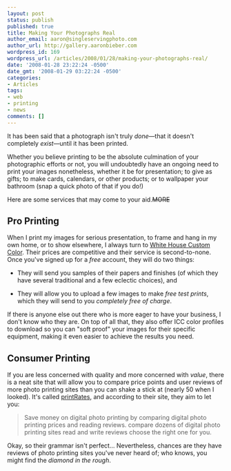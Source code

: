 ```yaml
---
layout: post
status: publish
published: true
title: Making Your Photographs Real
author_email: aaron@singleservingphoto.com
author_url: http://gallery.aaronbieber.com
wordpress_id: 169
wordpress_url: /articles/2008/01/28/making-your-photographs-real/
date: '2008-01-28 23:22:24 -0500'
date_gmt: '2008-01-29 03:22:24 -0500'
categories:
- Articles
tags:
- web
- printing
- news
comments: []
---
```


It has been said that a photograph isn't truly _done_—that it doesn't completely
_exist_—until it has been printed.

Whether you believe printing to be the absolute culmination of your photographic
efforts or not, you will undoubtedly have an ongoing need to print your images
nonetheless, whether it be for presentation; to give as gifts; to make cards,
calendars, or other products; or to wallpaper your bathroom (snap a quick photo
of that if you do!)

Here are some services that may come to your aid.~~MORE~~

## Pro Printing

When I print my images for serious presentation, to frame and hang in my own
home, or to show elsewhere, I always turn
to [White House Custom Color][whcc]. Their prices are competitive and their
service is second-to-none. Once you've signed up for a _free_ account, they will
do two things:

[whcc]: http://www.whcc.com

* They will send you samples of their papers and finishes (of which they have
  several traditional and a few eclectic choices), and

* They will allow you to upload a few images to make _free test prints_, which
  they will send to you _completely free of charge_.

If there is anyone else out there who is more eager to have your
business, I don't know who they are. On top of all that, they also offer
ICC color profiles to download so you can "soft proof" your images for
their specific equipment, making it even easier to achieve the results
you need.

## Consumer Printing

If you are less concerned with quality and more concerned with
_value_, there is a neat site that will allow you to compare price
points and user reviews of more photo printing sites than you can shake
a stick at (nearly 50 when I looked). It's called
[printRates](http://www.printrates.com/), and according to their site,
they aim to let you:

> Save money on digital photo printing by comparing digital photo printing
> prices and reading reviews. compare dozens of digital photo printing sites
> read and write reviews choose the right one for you.

Okay, so their grammar isn't perfect... Nevertheless, chances are they
have reviews of photo printing sites you've never heard of; who knows,
you might find the _diamond in the rough_.
